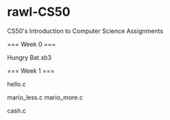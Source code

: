 # rawl-CS50
CS50's Introduction to Computer Science Assignments

=== Week 0 ===

Hungry Bat.sb3

=== Week 1 ===

hello.c

mario_less.c
mario_more.c

cash.c
